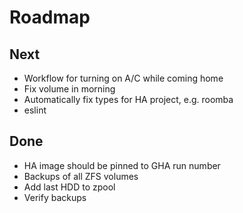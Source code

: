 # Roadmap

## Next

- Workflow for turning on A/C while coming home
- Fix volume in morning
- Automatically fix types for HA project, e.g. roomba
- eslint

## Done

- HA image should be pinned to GHA run number
- Backups of all ZFS volumes
- Add last HDD to zpool
- Verify backups
